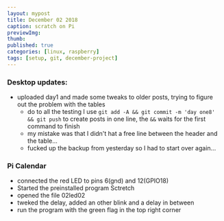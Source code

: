 ```yaml
---
layout: mypost
title: December 02 2018
caption: scratch on Pi
previewImg:
thumb:
published: true
categories: [linux, raspberry]
tags: [setup, git, december-project]
---
```


### Desktop updates:
* uploaded day1 and made some tweaks to older posts, trying to figure out the problem with the tables
	* do to all the testing I use `git add -A && git commit -m 'day one8' && git push` to create posts in one line, the `&&` waits for the first command to finish
	* my mistake was that I didn't hat a free line between the header and the table...
	* fucked up the backup from yesterday so I had to start over again...

### Pi Calendar
* connected the red LED to pins 6(gnd) and 12(GPIO18) 
* Started the preinstalled program Sctretch
* opened the file 02led02
* tweked the delay, added an other blink and a delay in between
* run the program with the green flag in the top right corner